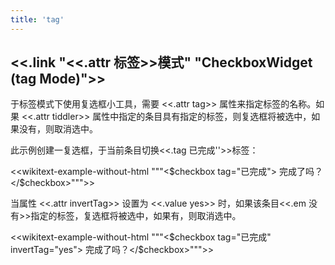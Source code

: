 ```yaml
---
title: 'tag'
---
```


## <<.link "<<.attr 标签>>模式" "CheckboxWidget (tag Mode)">>

于标签模式下使用复选框小工具，需要 <<.attr tag>> 属性来指定标签的名称。如果 <<.attr tiddler>> 属性中指定的条目具有指定的标签，则复选框将被选中，如果没有，则取消选中。

此示例创建一复选框，于当前条目切换<<.tag 已完成''>>标签：

<<wikitext-example-without-html """<$checkbox tag="已完成"> 完成了吗？</$checkbox>""">>

当属性 <<.attr invertTag>> 设置为 <<.value yes>> 时，如果该条目<<.em 没有>>指定的标签，复选框将被选中，如果有，则取消选中。

<<wikitext-example-without-html """<$checkbox tag="已完成" invertTag="yes"> 完成了吗？</$checkbox>""">>